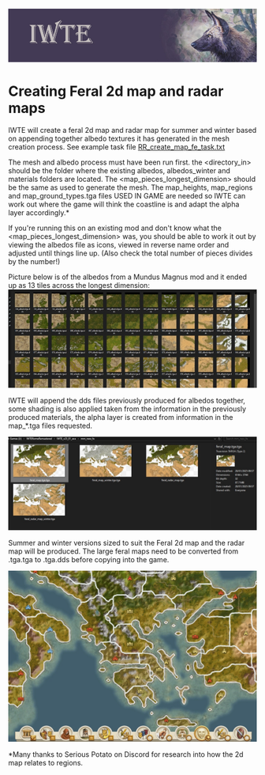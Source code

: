 ![IWTE banner](../IWTEgithub_images/IWTEbanner.jpg)
# Creating Feral 2d map and radar maps

IWTE will create a feral 2d map and radar map for summer and winter based on appending together albedo textures it has generated in the mesh creation process.  See example task file [RR_create_map_fe_task.txt](https://github.com/makanyane/IWTE/blob/main/task_file_examples/RR_create_map_fe_task.txt)

The mesh and albedo process must have been run first. the <directory_in> should be the folder where the existing albedos, albedos_winter and materials folders are located. The <map_pieces_longest_dimension> should be the same as used to generate the mesh. The map_heights, map_regions and map_ground_types.tga files USED IN GAME are needed so IWTE can work out where the game will think the coastline is and adapt the alpha layer accordingly.*

If you're running this on an existing mod and don't know what the <map_pieces_longest_dimension> was, you should be able to work it out by viewing the albedos file as icons, viewed in reverse name order and adjusted until things line up. (Also check the total number of pieces divides by the number!)

Picture below is of the albedos from a Mundus Magnus mod and it ended up as 13 tiles across the longest dimension:
![RR_feral_map_from_albedos](../IWTEgithub_images/RR_feral_map_from_albedos.jpg)

IWTE will append the dds files previously produced for albedos together, some shading is also applied taken from the information in the previously produced materials, the alpha layer is created from information in the map_*.tga files requested.

![RR_feral_map](../IWTEgithub_images/RR_feral_map.jpg)

Summer and winter versions sized to suit the Feral 2d map and the radar map will be produced.  The large feral maps need to be converted from .tga.tga to .tga.dds before copying into the game.

![RR_feral_map_in_game](../IWTEgithub_images/RR_feral_map_in_game.jpg)


*Many thanks to Serious Potato on Discord for research into how the 2d map relates to regions.
